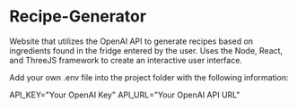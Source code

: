 # Recipe-Generator

Website that utilizes the OpenAI API to generate recipes based on ingredients found in the fridge entered by the user. Uses the Node, React, and ThreeJS framework to create an interactive user interface.

Add your own .env file into the project folder with the following information:

API_KEY="Your OpenAI Key"
API_URL="Your OpenAI API URL"
